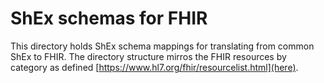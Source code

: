 # ShEx schemas for FHIR

This directory holds ShEx schema mappings for translating from common ShEx to FHIR.
The directory structure mirros the FHIR resources by category as defined
[https://www.hl7.org/fhir/resourcelist.html](here).

